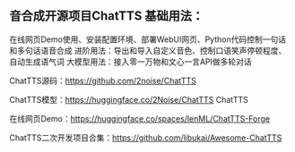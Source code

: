 ## 音合成开源项目ChatTTS 基础用法：

在线网页Demo使用、安装配置环境、部署WebUI网页、Python代码控制一句话和多句话语音合成
进阶用法：导出和导入自定义音色、控制口语笑声停顿程度、自动生成语气词
大模型用法：接入零一万物和文心一言API做多轮对话

ChatTTS源码：<https://github.com/2noise/ChatTTS>

ChatTTS模型：<https://huggingface.co/2Noise/ChatTTS> ChatTTS

在线网页Demo：<https://huggingface.co/spaces/lenML/ChatTTS-Forge>

ChatTTS二次开发项目合集：<https://github.com/libukai/Awesome-ChatTTS>
